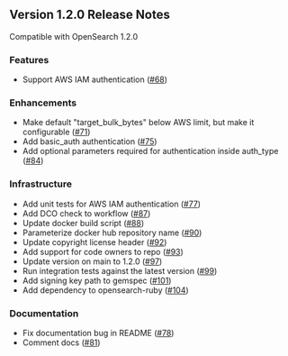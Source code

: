 ## Version 1.2.0 Release Notes

Compatible with OpenSearch 1.2.0

### Features

* Support AWS IAM authentication ([#68](https://github.com/opensearch-project/logstash-output-opensearch/pull/68))

### Enhancements

* Make default "target_bulk_bytes" below AWS limit, but make it configurable ([#71](https://github.com/opensearch-project/logstash-output-opensearch/pull/71))
* Add basic_auth authentication ([#75](https://github.com/opensearch-project/logstash-output-opensearch/pull/75))
* Add optional parameters required for authentication inside auth_type ([#84](https://github.com/opensearch-project/logstash-output-opensearch/pull/84))

### Infrastructure

* Add unit tests for AWS IAM authentication ([#77](https://github.com/opensearch-project/logstash-output-opensearch/pull/77))
* Add DCO check to workflow ([#87](https://github.com/opensearch-project/logstash-output-opensearch/pull/87))
* Update docker build script ([#88](https://github.com/opensearch-project/logstash-output-opensearch/pull/88))
* Parameterize docker hub repository name ([#90](https://github.com/opensearch-project/logstash-output-opensearch/pull/90))
* Update copyright license header ([#92](https://github.com/opensearch-project/logstash-output-opensearch/pull/92))
* Add support for code owners to repo ([#93](https://github.com/opensearch-project/logstash-output-opensearch/pull/93))
* Update version on main to 1.2.0 ([#97](https://github.com/opensearch-project/logstash-output-opensearch/pull/97))
* Run integration tests against the latest version ([#99](https://github.com/opensearch-project/logstash-output-opensearch/pull/99))
* Add signing key path to gemspec ([#101](https://github.com/opensearch-project/logstash-output-opensearch/pull/101))
* Add dependency to opensearch-ruby ([#104](https://github.com/opensearch-project/logstash-output-opensearch/pull/104))

### Documentation

* Fix documentation bug in README ([#78](https://github.com/opensearch-project/logstash-output-opensearch/pull/78))
* Comment docs ([#81](https://github.com/opensearch-project/logstash-output-opensearch/pull/81))
